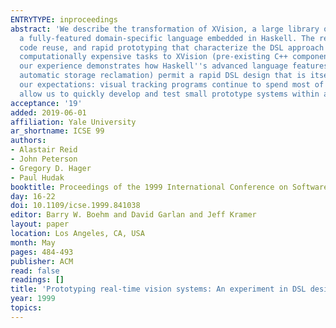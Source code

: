 ```yaml
---
ENTRYTYPE: inproceedings
abstract: 'We describe the transformation of XVision, a large library of C++ code for real-time vision processing, into FVision (pronounced ``fission''''),
  a fully-featured domain-specific language embedded in Haskell. The resulting prototype system substantiates the claims of increased modularity, effective
  code reuse, and rapid prototyping that characterize the DSL approach to system design. It also illustrates the need for judicious interface design: relegating
  computationally expensive tasks to XVision (pre-existing C++ components), and leaving modular compositional tasks to FVision (Haskell). At the same time,
  our experience demonstrates how Haskell''s advanced language features (specifically parametric polymorphism, lazy evaluation, higher order functions and
  automatic storage reclamation) permit a rapid DSL design that is itself highly modular and easily modified. Overall, the resulting hybrid system exceeded
  our expectations: visual tracking programs continue to spend most of their time executing low level image-processing code, while Haskell''s advanced features
  allow us to quickly develop and test small prototype systems within a matter of a few days and to develop realistic applications within a few weeks.'
acceptance: '19'
added: 2019-06-01
affiliation: Yale University
ar_shortname: ICSE 99
authors:
- Alastair Reid
- John Peterson
- Gregory D. Hager
- Paul Hudak
booktitle: Proceedings of the 1999 International Conference on Software Engineering (ICSE '99)
day: 16-22
doi: 10.1109/icse.1999.841038
editor: Barry W. Boehm and David Garlan and Jeff Kramer
layout: paper
location: Los Angeles, CA, USA
month: May
pages: 484-493
publisher: ACM
read: false
readings: []
title: 'Prototyping real-time vision systems: An experiment in DSL design'
year: 1999
topics:
---
```

